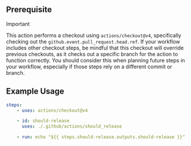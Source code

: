 ## Prerequisite

> [!IMPORTANT]
> This action performs a checkout using `actions/checkout@v4`, specifically
> checking out the `github.event.pull_request.head.ref`. If your workflow
> includes other checkout steps, be mindful that this checkout will override
> previous checkouts, as it checks out a specific branch for the action to
> function correctly. You should consider this when planning future steps in
> your workflow, especially if those steps rely on a different commit or branch.

## Example Usage

```yaml
steps:
    - uses: actions/checkout@v4

    - id: should-release
      uses: ./.github/actions/should_release

    - run: echo "${{ steps.should-release.outputs.should-release }}"
```
